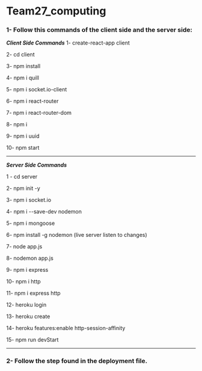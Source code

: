 # Team27_computing

### 1- Follow this commands of the client side and the server side:

___________Client Side Commands___________
1- create-react-app client 

2- cd client

3- npm install

4- npm i quill

5- npm i socket.io-client

6- npm i react-router 

7- npm i react-router-dom 

8- npm i 

9- npm i uuid 

10- npm start
___________________________________________________________________________________________________________________

___________Server Side Commands___________

1 - cd server

2- npm init -y

3- npm i socket.io

4- npm i --save-dev nodemon

5- npm i mongoose 

6- npm install -g nodemon (live server listen to changes)

7- node app.js

8- nodemon app.js

9- npm i express

10- npm i http 

11- npm i express http

12- heroku login

13- heroku create

14- heroku features:enable http-session-affinity 

15- npm run devStart

_____________________________________________________________

### 2- Follow the step found in the deployment file.
